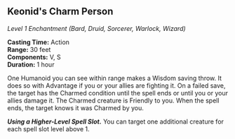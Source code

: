 ## Keonid's Charm Person
*Level 1 Enchantment (Bard, Druid, Sorcerer, Warlock, Wizard)*

**Casting Time:** Action  
**Range:** 30 feet  
**Components:** V, S  
**Duration:** 1 hour

One Humanoid you can see within range makes a Wisdom saving throw. It does so with Advantage if you or your allies are fighting it. On a failed save, the target has the Charmed condition until the spell ends or until you or your allies damage it. The Charmed creature is Friendly to you. When the spell ends, the target knows it was Charmed by you.

***Using a Higher-Level Spell Slot.*** You can target one additional creature for each spell slot level above 1.